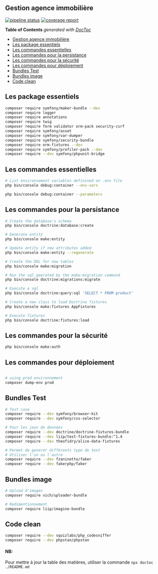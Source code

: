 ## Gestion agence immobilière

[![pipeline status](https://gitlab.com/adashbob/agence/badges/master/pipeline.svg)](https://gitlab.com/adashbob/agence/-/commits/master)
[![coverage report](https://gitlab.com/adashbob/agence/badges/master/coverage.svg?job=phpunit)](https://gitlab.com/adashbob/agence/-/commits/master)

<!-- START doctoc generated TOC please keep comment here to allow auto update -->
<!-- DON'T EDIT THIS SECTION, INSTEAD RE-RUN doctoc TO UPDATE -->
**Table of Contents**  *generated with [DocToc](https://github.com/thlorenz/doctoc)*

- [Gestion agence immobilière](#gestion-agence-immobili%C3%A8re)
- [Les package essentiels](#les-package-essentiels)
- [Les commandes essentielles](#les-commandes-essentielles)
- [Les commandes pour la persistance](#les-commandes-pour-la-persistance)
- [Les commandes pour la sécurité](#les-commandes-pour-la-s%C3%A9curit%C3%A9)
- [Les commandes pour déploiement](#les-commandes-pour-d%C3%A9ploiement)
- [Bundles Test](#bundles-test)
- [Bundles image](#bundles-image)
- [Code clean](#code-clean)

<!-- END doctoc generated TOC please keep comment here to allow auto update -->

## Les package essentiels
````bash
composer require symfony/maker-bundle --dev
composer require logger
composer require annotations
composer require twig
composer require form validator orm-pack security-csrf
composer require symfony/asset
composer require symfony/var-dumper
composer require symfony/security-bundle
composer require orm-fixtures --dev 
composer require symfony/profiler-pack --dev
composer require --dev symfony/phpunit-bridge
````

## Les commandes essentielles
````bash
# List environnement variables definined on .env file
php bin/console debug:container --env-vars

php bin/console debug:container --parameters
````

## Les commandes pour la persistance

````bash
# Create the database's schema
php bin/console doctrine:database:create

# Generate entity
php bin/console make:entity

# Update entity if new attributes added
php bin/console make:entity --regenerate

# Create the DDL for new tables
php bin/console make:migration

# Run the sql geerated by the make:migration command
php bin/console doctrine:migrations:migrate

# Execute a sql 
php bin/console doctrine:query:sql 'SELECT * FROM product'

# Create a new class to load Doctrine fixtures
php bin/console make:fixtures AppFixtures

# Execute fixtures
php bin/console doctrine:fixtures:load

````

## Les commandes pour la sécurité

````bash
php bin/console make:auth
````

## Les commandes pour déploiement

````bash

# using prod environnement
composer dump-env prod 
````

## Bundles Test

````bash
# Test case
composer require --dev symfony/browser-kit
composer require --dev symfony/css-selector

# Pour les jeux de données
composer require --dev doctrine/doctrine-fixtures-bundle
composer require --dev liip/test-fixtures-bundle:^1.4
composer require --dev theofidry/alice-data-fixtures

# Permet de generer différents type de text
# Utiliser l'un ou l'autre
composer require --dev fzaninotto/faker  
composer require --dev fakerphp/faker

````

## Bundles image
```bash
# Upload d'images
composer require vich/uploader-bundle

# Redimentionnement
composer require liip/imagine-bundle
```
## Code clean

````bash
composer require --dev squizlabs/php_codesniffer
composer require --dev phpstan/phpstan

````
#### NB:
Pour mettre à jour la table des matières, utiliser la commande ``npx doctoc ./README.md``
